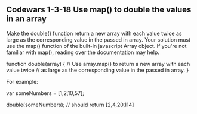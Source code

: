 ## Codewars 1-3-18 Use map() to double the values in an array

Make the double() function return a new array with each value twice as large as the corresponding value in the passed in array. Your solution must use the map() function of the built-in javascript Array object. If you're not familiar with map(), reading over the documentation may help.

function double(array) {
    // Use array.map() to return a new array with each value twice
    // as large as the corresponding value in the passed in array.
}

For example:

var someNumbers = [1,2,10,57];

double(someNumbers); // should return [2,4,20,114]

